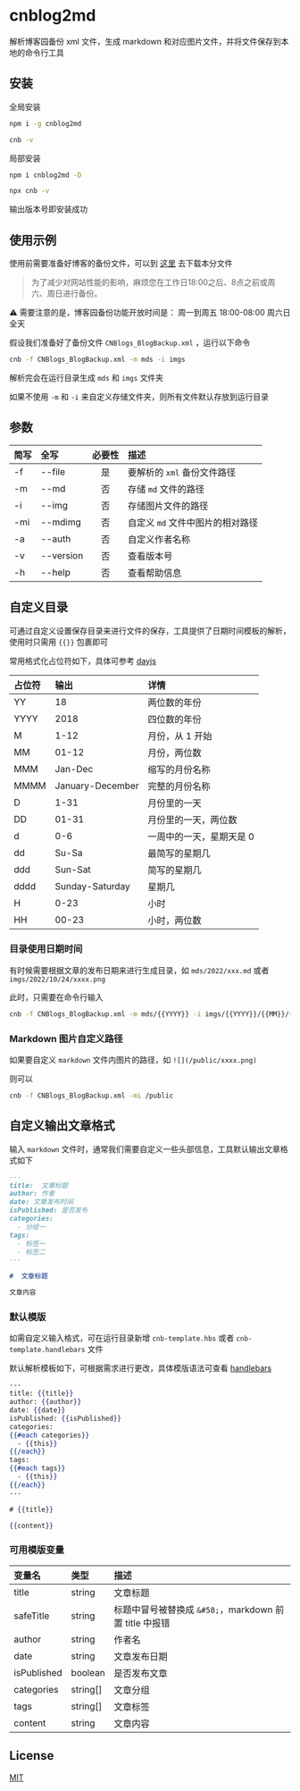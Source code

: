 # cnblog2md
解析博客园备份 xml 文件，生成 markdown 和对应图片文件，并将文件保存到本地的命令行工具

## 安装
全局安装

```bash
npm i -g cnblog2md
```

```bash
cnb -v
```

局部安装

```bash
npm i cnblog2md -D
```

```bash
npx cnb -v
```

输出版本号即安装成功

## 使用示例
使用前需要准备好博客的备份文件，可以到 [这里](https://i1.cnblogs.com/BlogBackup.aspx) 去下载本分文件

> 为了减少对网站性能的影响，麻烦您在工作日18:00之后、8点之前或周六、周日进行备份。


⚠️ 需要注意的是，博客园备份功能开放时间是： 周一到周五 18:00-08:00 周六日全天

假设我们准备好了备份文件 `CNBlogs_BlogBackup.xml` ，运行以下命令

```bash
cnb -f CNBlogs_BlogBackup.xml -m mds -i imgs
```

解析完会在运行目录生成 `mds` 和 `imgs` 文件夹

如果不使用 `-m` 和 `-i` 来自定义存储文件夹，则所有文件默认存放到运行目录

## 参数

| 简写 | 全写      | 必要性 | 描述                             |
| :--- | :-------- | :----: | :------------------------------- |
| -f   | --file    |   是   | 要解析的 `xml` 备份文件路径      |
| -m   | --md      |   否   | 存储 `md` 文件的路径             |
| -i   | --img     |   否   | 存储图片文件的路径               |
| -mi  | --mdimg   |   否   | 自定义 `md` 文件中图片的相对路径 |
| -a   | --auth    |   否   | 自定义作者名称                   |
| -v   | --version |   否   | 查看版本号                       |
| -h   | --help    |   否   | 查看帮助信息                     |

## 自定义目录

可通过自定义设置保存目录来进行文件的保存，工具提供了日期时间模板的解析，使用时只需用 `{{}}` 包裹即可

常用格式化占位符如下，具体可参考 [dayjs](https://day.js.org/docs/en/display/format)

| 占位符 | 输出             | 详情                     |
| :----- | :--------------- | :----------------------- |
| YY     | 18               | 两位数的年份             |
| YYYY   | 2018             | 四位数的年份             |
| M      | 1-12             | 月份，从 1 开始          |
| MM     | 01-12            | 月份，两位数             |
| MMM    | Jan-Dec          | 缩写的月份名称           |
| MMMM   | January-December | 完整的月份名称           |
| D      | 1-31             | 月份里的一天             |
| DD     | 01-31            | 月份里的一天，两位数     |
| d      | 0-6              | 一周中的一天，星期天是 0 |
| dd     | Su-Sa            | 最简写的星期几           |
| ddd    | Sun-Sat          | 简写的星期几             |
| dddd   | Sunday-Saturday  | 星期几                   |
| H      | 0-23             | 小时                     |
| HH     | 00-23            | 小时，两位数             |

### 目录使用日期时间

有时候需要根据文章的发布日期来进行生成目录，如 `mds/2022/xxx.md` 或者 `imgs/2022/10/24/xxxx.png`

此时，只需要在命令行输入

```bash
cnb -f CNBlogs_BlogBackup.xml -m mds/{{YYYY}} -i imgs/{{YYYY}}/{{MM}}/{{DD}}
```
### Markdown 图片自定义路径

如果要自定义 `markdown` 文件内图片的路径，如 `![](/public/xxxx.png)`

则可以

```bash
cnb -f CNBlogs_BlogBackup.xml -mi /public
```

## 自定义输出文章格式

输入 `markdown`	文件时，通常我们需要自定义一些头部信息，工具默认输出文章格式如下

```md
---
title:  文章标题
author: 作者
date: 文章发布时间
isPublished: 是否发布
categories:
  - 分组一
tags:
  - 标签一
  - 标签二
---

#  文章标题

文章内容
```

### 默认模版
如需自定义输入格式，可在运行目录新增 `cnb-template.hbs` 或者 `cnb-template.handlebars` 文件

默认解析模板如下，可根据需求进行更改，具体模版语法可查看 [handlebars](https://handlebarsjs.com/guide/)

```hbs
---
title: {{title}}
author: {{author}}
date: {{date}}
isPublished: {{isPublished}}
categories:
{{#each categories}}
  - {{this}}
{{/each}}
tags:
{{#each tags}}
  - {{this}}
{{/each}}
---

# {{title}}

{{content}}
```

### 可用模版变量

| 变量名      | 类型     | 描述                                                   |
| :---------- | :------- | :----------------------------------------------------- |
| title       | string   | 文章标题                                               |
| safeTitle   | string   | 标题中冒号被替换成 `&#58;`，markdown 前置 title 中报错 |
| author      | string   | 作者名                                                 |
| date        | string   | 文章发布日期                                           |
| isPublished | boolean  | 是否发布文章                                           |
| categories  | string[] | 文章分组                                               |
| tags        | string[] | 文章标签                                               |
| content     | string   | 文章内容                                               |

## License

[MIT](https://github.com/Teemwu/cnblog2md/blob/main/LICENSE)